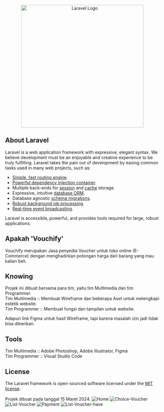 <p align="center"><a href="https://laravel.com" target="_blank"><img src="https://raw.githubusercontent.com/laravel/art/master/logo-lockup/5%20SVG/2%20CMYK/1%20Full%20Color/laravel-logolockup-cmyk-red.svg" width="400" alt="Laravel Logo"></a></p>

## About Laravel

Laravel is a web application framework with expressive, elegant syntax. We believe development must be an enjoyable and creative experience to be truly fulfilling. Laravel takes the pain out of development by easing common tasks used in many web projects, such as:

- [Simple, fast routing engine](https://laravel.com/docs/routing).
- [Powerful dependency injection container](https://laravel.com/docs/container).
- Multiple back-ends for [session](https://laravel.com/docs/session) and [cache](https://laravel.com/docs/cache) storage.
- Expressive, intuitive [database ORM](https://laravel.com/docs/eloquent).
- Database agnostic [schema migrations](https://laravel.com/docs/migrations).
- [Robust background job processing](https://laravel.com/docs/queues).
- [Real-time event broadcasting](https://laravel.com/docs/broadcasting).

Laravel is accessible, powerful, and provides tools required for large, robust applications.

## Apakah 'Vouchify'

Vouchify merupakan Jasa penyedia Voucher untuk toko online (E-Commerce) dengan menghadirkan potongan harga dari barang yang mau kalian beli.

## Knowing
Projek ini dibuat bersama para tim, yaitu tim Multimedia dan tim Programmer.<br>
Tim Multimedia :: Membuat Wireframe dan beberapa Aset untuk melengkapi estetik website.<br>
Tim Programmer :: Membuat fungsi dan tampilan untuk website.

Adapun link Figma untuk hasil Wireframe, tapi karena masalah izin jadi tidak bisa diberikan.

## Tools
Tim Multimedia :: Adobe Photoshop, Adobe Illustrator, Figma<br>
Tim Programmer :: Visual Studio Code 

## License

The Laravel framework is open-sourced software licensed under the [MIT license](https://opensource.org/licenses/MIT).
<br><br>
Projek dibuat pada tanggal 15 Maret 2024.
![Home](https://github.com/GreenVGJR/vouchify/assets/79613385/0c16ce75-7387-4b99-a2c6-c5ec5c68144d)
![Choice-Voucher](https://github.com/GreenVGJR/vouchify/assets/79613385/98df47dd-926f-4147-8306-0be86dd9d719)
![List-Voucher](https://github.com/GreenVGJR/vouchify/assets/79613385/10ffe8d5-9fbf-45ba-ba57-ac7ba77bb4c8)
![Payment](https://github.com/GreenVGJR/vouchify/assets/79613385/84cde5c5-07f0-48e4-9079-4a00ea934475)
![List-Voucher-have](https://github.com/GreenVGJR/vouchify/assets/79613385/57ae2a5a-4864-4426-bfb4-f130c9ebc0a5)



